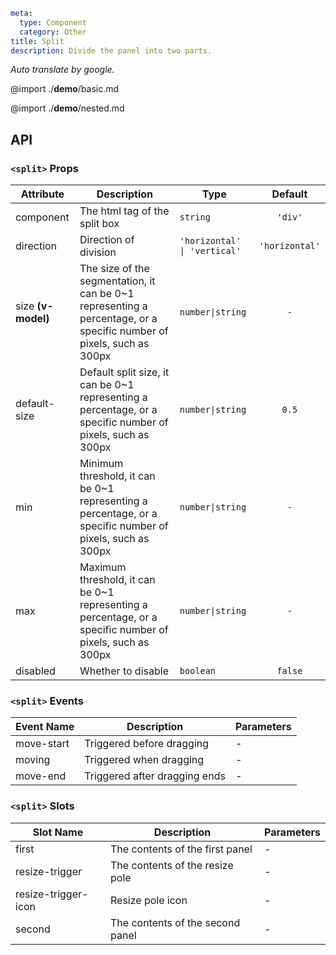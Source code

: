 ```yaml
meta:
  type: Component
  category: Other
title: Split
description: Divide the panel into two parts.
```

*Auto translate by google.*

@import ./__demo__/basic.md

@import ./__demo__/nested.md

## API


### `<split>` Props

|Attribute|Description|Type|Default|
|---|---|---|:---:|
|component|The html tag of the split box|`string`|`'div'`|
|direction|Direction of division|`'horizontal' \| 'vertical'`|`'horizontal'`|
|size **(v-model)**|The size of the segmentation, it can be 0~1 representing a percentage, or a specific number of pixels, such as 300px|`number\|string`|`-`|
|default-size|Default split size, it can be 0~1 representing a percentage, or a specific number of pixels, such as 300px|`number\|string`|`0.5`|
|min|Minimum threshold, it can be 0~1 representing a percentage, or a specific number of pixels, such as 300px|`number\|string`|`-`|
|max|Maximum threshold, it can be 0~1 representing a percentage, or a specific number of pixels, such as 300px|`number\|string`|`-`|
|disabled|Whether to disable|`boolean`|`false`|
### `<split>` Events

|Event Name|Description|Parameters|
|---|---|---|
|move-start|Triggered before dragging|-|
|moving|Triggered when dragging|-|
|move-end|Triggered after dragging ends|-|
### `<split>` Slots

|Slot Name|Description|Parameters|
|---|---|---|
|first|The contents of the first panel|-|
|resize-trigger|The contents of the resize pole|-|
|resize-trigger-icon|Resize pole icon|-|
|second|The contents of the second panel|-|


